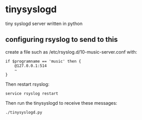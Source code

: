 # tinysyslogd
tiny syslogd server written in python

## configuring rsyslog to send to this

create a file such as /etc/rsyslog.d/10-music-server.conf with:

    if $programname == 'music' then {
        @127.0.0.1:514
        ~
    }

Then restart rsyslog:

    service rsyslog restart

Then run the tinysyslogd to receive these messages:

    ./tinysyslogd.py

